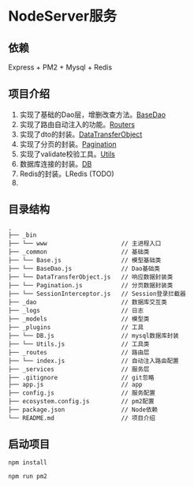 # NodeServer服务

## 依赖

Express + PM2 + Mysql + Redis

## 项目介绍

1. 实现了基础的Dao层，增删改查方法。[BaseDao](./common/BaseDao.js)
2. 实现了路由自动注入的功能。[Routers](~/routers/index.js)
3. 实现了dto的封装。[DataTransferObject](./common/DataTransferObject.js)
4. 实现了分页的封装。[Pagination](./common/Pagination.js)
5. 实现了validate校验工具。[Utils](./plugins/Utils.js)
6. 数据库连接的封装。[DB](./plugins/DB.js)
7. Redis的封装。LRedis (TODO)
8. 

## 目录结构

```
.
├── _bin
├── └── www                     // 主进程入口
├── _common                     // 基础类
├── └── Base.js                 // 模型基础类
├── └── BaseDao.js              // Dao基础类
├── └── DataTransferObject.js   // 响应数据封装类
├── └── Pagination.js           // 分页数据封装类
├── └── SessionInterceptor.js   // Session登录拦截器
├── _dao                        // 数据库交互类
├── _logs                       // 日志
├── _models                     // 模型类
├── _plugins                    // 工具
├── └── DB.js                   // mysql数据库封装
├── └── Utils.js                // 工具类
├── _routes                     // 路由层
├── └── index.js                // 自动注入路由配置
├── _services                   // 服务层
├── .gitignore                  // git忽略
├── app.js                      // app
├── config.js                   // 服务配置
├── ecosystem.config.js         // pm2配置
├── package.json                // Node依赖
└── README.md                   // 项目介绍
```

## 启动项目
```ssh
npm install

npm run pm2
```